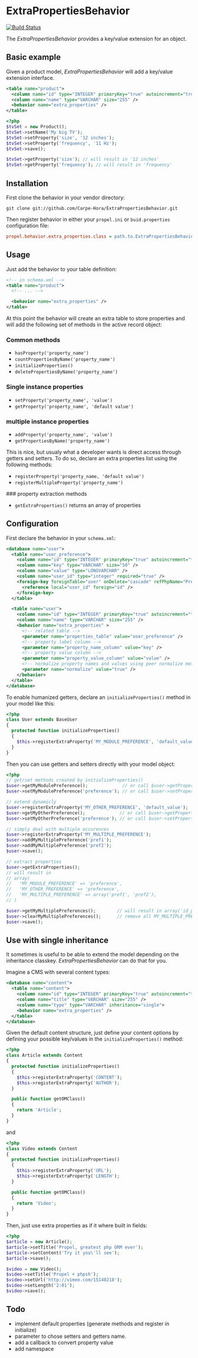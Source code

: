 ExtraPropertiesBehavior
=======================

[![Build Status](https://secure.travis-ci.org/Carpe-Hora/ExtraPropertiesBehavior.png?branch=master)](http://travis-ci.org/Carpe-Hora/ExtraPropertiesBehavior)

The *ExtraPropertiesBehavior* provides a key/value extension for an object.

Basic example
-------------

Given a product model, *ExtraPropertiesBehavior* will add a key/value extension interface.

``` xml
<table name="product">
  <column name="id" type="INTEGER" primaryKey="true" autoincrement="true" />
  <column name="name" type="VARCHAR" size="255" />
  <behavior name="extra_properties" />
</table>
```

``` php
<?php
$tvSet = new Product();
$tvSet->setName('My big TV');
$tvSet->setProperty('size', '12 inches');
$tvSet->setProperty('frequency', '11 Hz');
$tvSet->save();

$tvSet->getProperty('size'); // will result in '12 inches'
$tvSet->getProperty('frequency'); // will result in 'frequency'
```

Installation
------------

First clone the behavior in your vendor directory:

```
git clone git://github.com/Carpe-Hora/ExtraPropertiesBehavior.git
```

Then register behavior in either your ```propel.ini``` or ```buid.properties```
configuration file:

``` ini
propel.behavior.extra_properties.class = path.to.ExtraPropertiesBehavior
```

Usage
-----

Just add the behavior to your table definition:

``` xml
<!-- in schema.xml -->
<table name="product">
  <!-- ... -->

  <behavior name="extra_properties" />
</table>
```

At this point the behavior will create an extra table to store properties and
will add the following set of methods in the active
record object:

### Common methods

 * `hasProperty('property_name')`
 * `countPropertiesByName('property_name')`
 * `initializeProperties()`
 * `deletePropertiesByName('property_name')`

### Single instance properties

 * `setProperty('property_name', 'value')`
 * `getProperty('property_name', 'default value')`

### multiple instance properties

 * `addProperty('property_name', 'value')`
 * `getPropertiesByName('property_name')`

This is nice, but usualy what a developer wants is direct access through getters and setters.
To do so, declare an extra properties list using the following methods:

 * `registerProperty('property_name, 'default value')`
 * `registerMultipleProperty('property_name')`

### property extraction methods

 * `getExtraProperties()` returns an array of properties

Configuration
-------------

First declare the behavior in your ```schema.xml```:

``` xml
<database name="user">
  <table name="user_preference">
    <column name="id" type="INTEGER" primaryKey="true" autoincrement="true" />
    <column name="key" type="VARCHAR" size="50" />
    <column name="value" type="LONGVARCHAR" />
    <column name="user_id" type="integer" required="true" />
    <foreign-key foreignTable="user" onDelete="cascade" refPhpName="Preference">
      <reference local="user_id" foreign="id" />
    </foreign-key>
  </table>

  <table name="user">
    <column name="id" type="INTEGER" primaryKey="true" autoincrement="true" />
    <column name="name" type="VARCHAR" size="255" />
    <behavior name="extra_properties" >
      <!-- related table -->
      <parameter name="properties_table" value="user_preference" />
      <!-- property label column -->
      <parameter name="property_name_column" value="key" />
      <!-- property value column -->
      <parameter name="property_value_column" value="value" />
      <!-- normalize property names and values using peer normalize methods ? -->
      <parameter name="normalize" value="true" />
    </behavior>
  </table>
</database>
```

To enable humanized getters, declare an `initializeProperties()` method in your model like this:

``` php
<?php
class User extends BaseUser
{
  protected function initializeProperties()
  {
    $this->registerExtraProperty('MY_MODULE_PREFERENCE', 'default_value');
  }
}
```

Then you can use getters and setters directly with your model object:

``` php
<?php
// get/set methods created by initializeProperties()
$user->getMyModulePreference();             // or call $user->getProperty('my_module_preference');
$user->setMyModulePreference('preference'); // or call $user->setProperty('my_module_preference', 'preference');

// extend dynamicly
$user->registerExtraProperty('MY_OTHER_PREFERENCE', 'default_value');
$user->getMyOtherPreference();             // or call $user->getProperty('my_other_preference');
$user->setMyOtherPreference('preference'); // or call $user->setProperty('my_other_preference', 'preference');

// simply deal with multiple occurences
$user->registerExtraProperty('MY_MULTIPLE_PREFERENCE');
$user->addMyMultiplePreference('pref1');
$user->addMyMultiplePreference('pref2');
$user->save();

// extract properties
$user->getExtraProperties();
// will result in
// array(
//   'MY_MODULE_PREFERENCE' => 'preference',
//   'MY_OTHER_PREFERENCE' => 'preference',
//   'MY_MULTIPLE_PREFERENCE' => array('pref1', 'pref2'),
// )

$user->getMyMultiplePreferences();        // will result in array('id_pref1' => 'pref1', 'id_pref2' => 'pref2')
$user->clearMyMultiplePreferences();      // remove all MY_MULTIPLE_PREFERENCE preferences
$user->save();
```

Use with single inheritance
---------------------------

It sometimes is useful to be able to extend the model depending on the inheritance classkey.
*ExtraPropertiesBehavior* can do that for you.

Imagine a CMS with several content types:

``` xml
<database name="content">
  <table name="content">
    <column name="id" type="INTEGER" primaryKey="true" autoincrement="true" />
    <column name="title" type="VARCHAR" size="255" />
    <column name="type" type="VARCHAR" inheritance="single">
    <behavior name="extra_properties" />
  </table>
</database>
```

Given the default content structure, just define your content options by defining your possible key/values in the
`initializeProperties()` method:

``` php
<?php
class Article extends Content
{
  protected function initializeProperties()
  {
    $this->registerExtraProperty('CONTENT');
    $this->registerExtraProperty('AUTHOR');
  }

  public function getOMClass()
  {
    return 'Article';
  }
}
```

and

``` php
<?php
class Video extends Content
{
  protected function initializeProperties()
  {
    $this->registerExtraProperty('URL');
    $this->registerExtraProperty('LENGTH');
  }

  public function getOMClass()
  {
    return 'Video';
  }
}
```

Then, just use extra properties as if it where built in fields:

``` php
<?php
$article = new Article();
$article->setTitle('Propel, greatest php ORM ever');
$article->setContent('Try it you\'ll see');
$article->save();

$video = new Video();
$video->setTitle('Propel + phpsh');
$video->setUrl('http://vimeo.com/15140218');
$video->setLength('2:01');
$video->save();
```

Todo
----

 * implement default properties (generate methods and register in initialize)
 * parameter to chose setters and getters name.
 * add a callback to convert property value
 * add namespace
